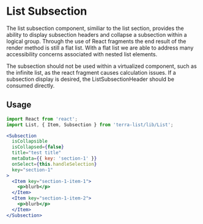 # List Subsection

The list subsection component, similiar to the list section, provides the ability to display subsection headers and collapse a subsection within a logical group. Through the use of React fragments the end result of the render method is still a flat list. With a flat list we are able to address many accessibility concerns associated with nested list elements.

The subsection should not be used within a virtualized component, such as the infinite list, as the react fragment causes calculation issues. If a subsection display is desired, the ListSubsectionHeader should be consumed directly.

## Usage

```jsx
import React from 'react';
import List, { Item, Subsection } from 'terra-list/lib/List';

<Subsection
  isCollapsible
  isCollapsed={false}
  title="test title"
  metaData={{ key: 'section-1' }}
  onSelect={this.handleSelection}
  key="section-1"
>
  <Item key="section-1-item-1">
    <p>blurb</p>
  </Item>
  <Item key="section-1-item-2">
    <p>blurb</p>
  </Item>
</Subsection>


```

